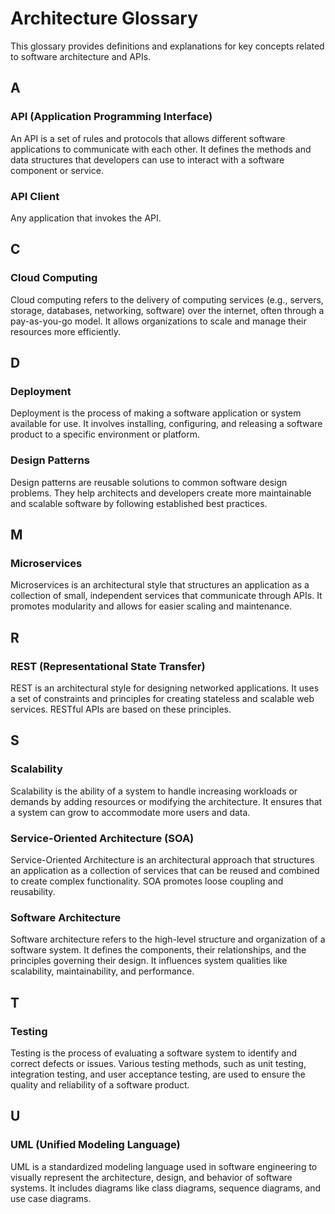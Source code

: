 # Architecture Glossary

This glossary provides definitions and explanations for key concepts related to software architecture and APIs.

## A

### API (Application Programming Interface)
An API is a set of rules and protocols that allows different software applications to communicate with each other. 
It defines the methods and data structures that developers can use to interact with a software component or service.

### API Client
Any application that invokes the API.

## C

### Cloud Computing
Cloud computing refers to the delivery of computing services (e.g., servers, storage, databases, networking, software) over the internet, often through a pay-as-you-go model. It allows organizations to scale and manage their resources more efficiently.

## D

### Deployment
Deployment is the process of making a software application or system available for use. It involves installing, configuring, and releasing a software product to a specific environment or platform.

### Design Patterns
Design patterns are reusable solutions to common software design problems. They help architects and developers create more maintainable and scalable software by following established best practices.

## M

### Microservices
Microservices is an architectural style that structures an application as a collection of small, independent services that communicate through APIs. It promotes modularity and allows for easier scaling and maintenance.

## R

### REST (Representational State Transfer)
REST is an architectural style for designing networked applications. It uses a set of constraints and principles for creating stateless and scalable web services. RESTful APIs are based on these principles.

## S

### Scalability
Scalability is the ability of a system to handle increasing workloads or demands by adding resources or modifying the architecture. It ensures that a system can grow to accommodate more users and data.

### Service-Oriented Architecture (SOA)
Service-Oriented Architecture is an architectural approach that structures an application as a collection of services that can be reused and combined to create complex functionality. SOA promotes loose coupling and reusability.

### Software Architecture
Software architecture refers to the high-level structure and organization of a software system. It defines the components, their relationships, and the principles governing their design. It influences system qualities like scalability, maintainability, and performance.

## T

### Testing
Testing is the process of evaluating a software system to identify and correct defects or issues. Various testing methods, such as unit testing, integration testing, and user acceptance testing, are used to ensure the quality and reliability of a software product.

## U

### UML (Unified Modeling Language)
UML is a standardized modeling language used in software engineering to visually represent the architecture, design, and behavior of software systems. It includes diagrams like class diagrams, sequence diagrams, and use case diagrams.
